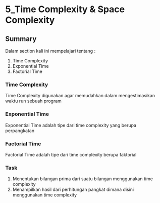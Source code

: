 # 5_Time Complexity & Space Complexity
## Summary
Dalam section kali ini mempelajari tentang :
1. Time Complexity
2. Exponential Time
3. Factorial Time

### Time Complexity
Time Complexity digunakan agar memudahkan dalam mengestimasikan waktu run sebuah program

### Exponential Time
Exponential Time adalah tipe dari time complexity yang berupa perpangkatan

### Factorial Time
Factorial Time adalah tipe dari time complexity berupa faktorial

### Task 
1. Menentukan bilangan prima dari suatu bilangan menggunakan time complexity
2. Menampilkan hasil dari perhitungan pangkat dimana disini menggunakan time complexity